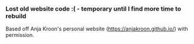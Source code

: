 ### Lost old website code :( - temporary until I find more time to rebuild 

Based off Anja Kroon's personal website (https://anjakroon.github.io/) with permission.
